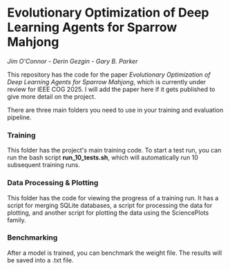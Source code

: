 # Evolutionary Optimization of Deep Learning Agents for Sparrow Mahjong

*Jim O'Connor - Derin Gezgin - Gary B. Parker*

This repository has the code for the paper *Evolutionary Optimization of Deep Learning Agents for Sparrow Mahjong*, which is currently under review for IEEE COG 2025. I will add the paper here if it gets published to give more detail on the project. 

There are three main folders you need to use in your training and evaluation pipeline.

### Training

This folder has the project's main training code. To start a test run, you can run the bash script **run_10_tests.sh**, which will automatically run 10 subsequent training runs. 

### Data Processing & Plotting

This folder has the code for viewing the progress of a training run. It has a script for merging SQLite databases, a script for processing the data for plotting, and another script for plotting the data using the SciencePlots family. 

### Benchmarking

After a model is trained, you can benchmark the weight file. The results will be saved into a .txt file.

